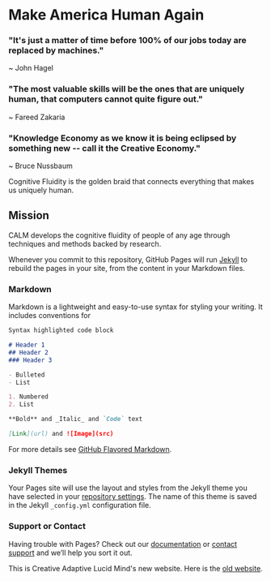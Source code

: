 # Make America Human Again

### "It's just a matter of time before 100% of our jobs today are replaced by machines."
  ~ John Hagel

### "The most valuable skills will be the ones that are uniquely human, that computers cannot quite figure out."
  ~ Fareed Zakaria
  
### "Knowledge Economy as we know it is being eclipsed by something new -- call it the Creative Economy."
  ~ Bruce Nussbaum

Cognitive Fluidity is the golden braid that connects everything that makes us uniquely human. 

## Mission
CALM develops the cognitive fluidity of people of any age through techniques and methods backed by research.

Whenever you commit to this repository, GitHub Pages will run [Jekyll](https://jekyllrb.com/) to rebuild the pages in your site, from the content in your Markdown files.

### Markdown

Markdown is a lightweight and easy-to-use syntax for styling your writing. It includes conventions for

```markdown
Syntax highlighted code block

# Header 1
## Header 2
### Header 3

- Bulleted
- List

1. Numbered
2. List

**Bold** and _Italic_ and `Code` text

[Link](url) and ![Image](src)
```

For more details see [GitHub Flavored Markdown](https://guides.github.com/features/mastering-markdown/).

### Jekyll Themes

Your Pages site will use the layout and styles from the Jekyll theme you have selected in your [repository settings](https://github.com/SamhitaVasu/calm.github.io/settings). The name of this theme is saved in the Jekyll `_config.yml` configuration file.

### Support or Contact

Having trouble with Pages? Check out our [documentation](https://help.github.com/categories/github-pages-basics/) or [contact support](https://github.com/contact) and we’ll help you sort it out.

This is Creative Adaptive Lucid Mind's new website. Here is the [old website](https://samhitavasu.github.io/gocalm.github.io).
